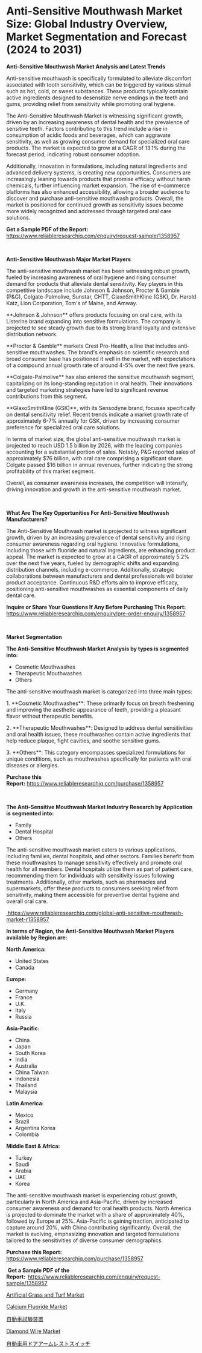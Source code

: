 <p><h1>Anti-Sensitive Mouthwash Market Size: Global Industry Overview, Market Segmentation and Forecast (2024 to 2031)</h1></p><p><strong>Anti-Sensitive Mouthwash Market Analysis and Latest Trends</strong></p>
<p><p>Anti-sensitive mouthwash is specifically formulated to alleviate discomfort associated with tooth sensitivity, which can be triggered by various stimuli such as hot, cold, or sweet substances. These products typically contain active ingredients designed to desensitize nerve endings in the teeth and gums, providing relief from sensitivity while promoting oral hygiene.</p><p>The Anti-Sensitive Mouthwash Market is witnessing significant growth, driven by an increasing awareness of dental health and the prevalence of sensitive teeth. Factors contributing to this trend include a rise in consumption of acidic foods and beverages, which can aggravate sensitivity, as well as growing consumer demand for specialized oral care products. The market is expected to grow at a CAGR of 13.1% during the forecast period, indicating robust consumer adoption.</p><p>Additionally, innovation in formulations, including natural ingredients and advanced delivery systems, is creating new opportunities. Consumers are increasingly leaning towards products that promise efficacy without harsh chemicals, further influencing market expansion. The rise of e-commerce platforms has also enhanced accessibility, allowing a broader audience to discover and purchase anti-sensitive mouthwash products. Overall, the market is positioned for continued growth as sensitivity issues become more widely recognized and addressed through targeted oral care solutions.</p></p>
<p><strong>Get a Sample PDF of the Report:&nbsp;</strong> <a href="https://www.reliableresearchiq.com/enquiry/request-sample/1358957">https://www.reliableresearchiq.com/enquiry/request-sample/1358957</a></p>
<p>&nbsp;</p>
<p><strong>Anti-Sensitive Mouthwash Major Market Players</strong></p>
<p><p>The anti-sensitive mouthwash market has been witnessing robust growth, fueled by increasing awareness of oral hygiene and rising consumer demand for products that alleviate dental sensitivity. Key players in this competitive landscape include Johnson & Johnson, Procter & Gamble (P&G), Colgate-Palmolive, Sunstar, CHTT, GlaxoSmithKline (GSK), Dr. Harold Katz, Lion Corporation, Tom's of Maine, and Amway.</p><p>**Johnson & Johnson** offers products focusing on oral care, with its Listerine brand expanding into sensitive formulations. The company is projected to see steady growth due to its strong brand loyalty and extensive distribution network.</p><p>**Procter & Gamble** markets Crest Pro-Health, a line that includes anti-sensitive mouthwashes. The brand's emphasis on scientific research and broad consumer base has positioned it well in the market, with expectations of a compound annual growth rate of around 4-5% over the next five years.</p><p>**Colgate-Palmolive** has also entered the sensitive mouthwash segment, capitalizing on its long-standing reputation in oral health. Their innovations and targeted marketing strategies have led to significant revenue contributions from this segment.</p><p>**GlaxoSmithKline (GSK)**, with its Sensodyne brand, focuses specifically on dental sensitivity relief. Recent trends indicate a market growth rate of approximately 6-7% annually for GSK, driven by increasing consumer preference for specialized oral care solutions.</p><p>In terms of market size, the global anti-sensitive mouthwash market is projected to reach USD 1.5 billion by 2026, with the leading companies accounting for a substantial portion of sales. Notably, P&G reported sales of approximately $76 billion, with oral care comprising a significant share. Colgate passed $16 billion in annual revenues, further indicating the strong profitability of this market segment.</p><p>Overall, as consumer awareness increases, the competition will intensify, driving innovation and growth in the anti-sensitive mouthwash market.</p></p>
<p>&nbsp;</p>
<p><strong>What Are The Key Opportunities For Anti-Sensitive Mouthwash Manufacturers?</strong></p>
<p><p>The Anti-Sensitive Mouthwash market is projected to witness significant growth, driven by an increasing prevalence of dental sensitivity and rising consumer awareness regarding oral hygiene. Innovative formulations, including those with fluoride and natural ingredients, are enhancing product appeal. The market is expected to grow at a CAGR of approximately 5.2% over the next five years, fueled by demographic shifts and expanding distribution channels, including e-commerce. Additionally, strategic collaborations between manufacturers and dental professionals will bolster product acceptance. Continuous R&D efforts aim to improve efficacy, positioning anti-sensitive mouthwashes as essential components of daily dental care.</p></p>
<p><strong>Inquire or Share Your Questions If Any Before Purchasing This Report:</strong> <a href="https://www.reliableresearchiq.com/enquiry/pre-order-enquiry/1358957">https://www.reliableresearchiq.com/enquiry/pre-order-enquiry/1358957</a></p>
<p>&nbsp;</p>
<p><strong>Market Segmentation</strong></p>
<p><strong>The Anti-Sensitive Mouthwash Market Analysis by types is segmented into:</strong></p>
<p><ul><li>Cosmetic Mouthwashes</li><li>Therapeutic Mouthwashes</li><li>Others</li></ul></p>
<p><p>The anti-sensitive mouthwash market is categorized into three main types: </p><p>1. **Cosmetic Mouthwashes**: These primarily focus on breath freshening and improving the aesthetic appearance of teeth, providing a pleasant flavor without therapeutic benefits.</p><p>2. **Therapeutic Mouthwashes**: Designed to address dental sensitivities and oral health issues, these mouthwashes contain active ingredients that help reduce plaque, fight cavities, and soothe sensitive gums.</p><p>3. **Others**: This category encompasses specialized formulations for unique conditions, such as mouthwashes specifically for patients with oral diseases or allergies.</p></p>
<p><strong>Purchase this Report:&nbsp;</strong><a href="https://www.reliableresearchiq.com/purchase/1358957">https://www.reliableresearchiq.com/purchase/1358957</a></p>
<p>&nbsp;</p>
<p><strong>The Anti-Sensitive Mouthwash Market Industry Research by Application is segmented into:</strong></p>
<p><ul><li>Family</li><li>Dental Hospital</li><li>Others</li></ul></p>
<p><p>The anti-sensitive mouthwash market caters to various applications, including families, dental hospitals, and other sectors. Families benefit from these mouthwashes to manage sensitivity effectively and promote oral health for all members. Dental hospitals utilize them as part of patient care, recommending them for individuals with sensitivity issues following treatments. Additionally, other markets, such as pharmacies and supermarkets, offer these products to consumers seeking relief from sensitivity, making them accessible for preventive dental hygiene and overall oral care.</p></p>
<p><a href="https://www.reliableresearchiq.com/global-anti-sensitive-mouthwash-market-r1358957">&nbsp;https://www.reliableresearchiq.com/global-anti-sensitive-mouthwash-market-r1358957</a></p>
<p><strong>In terms of Region, the Anti-Sensitive Mouthwash Market Players available by Region are:</strong></p>
<p>
    <p> <strong> North America: </strong>
        <ul>
            <li>United States</li>
            <li>Canada</li>
        </ul>
        </p> 
    <p> <strong> Europe: </strong>
        <ul>
            <li>Germany</li>
            <li>France</li>
            <li>U.K.</li>
            <li>Italy</li>
            <li>Russia</li>
        </ul>
        </p> 
    <p> <strong> Asia-Pacific: </strong>
        <ul>
            <li>China</li>
            <li>Japan</li>
            <li>South Korea</li>
            <li>India</li>
            <li>Australia</li>
            <li>China Taiwan</li>
            <li>Indonesia</li>
            <li>Thailand</li>
            <li>Malaysia</li>
        </ul>
        </p> 
    <p> <strong> Latin America: </strong>
        <ul>
            <li>Mexico</li>
            <li>Brazil</li>
            <li>Argentina Korea</li>
            <li>Colombia</li>
        </ul>
        </p> 
    <p> <strong> Middle East & Africa: </strong>
        <ul>
            <li>Turkey</li>
            <li>Saudi</li>
            <li>Arabia</li>
            <li>UAE</li>
            <li>Korea</li>
        </ul>
    </p>
    </p>
<p><p>The anti-sensitive mouthwash market is experiencing robust growth, particularly in North America and Asia-Pacific, driven by increased consumer awareness and demand for oral health products. North America is projected to dominate the market with a share of approximately 40%, followed by Europe at 25%. Asia-Pacific is gaining traction, anticipated to capture around 20%, with China contributing significantly. Overall, the market is evolving, emphasizing innovation and targeted formulations tailored to the sensitivities of diverse consumer demographics.</p></p>
<p><strong>Purchase this Report: </strong><a href="https://www.reliableresearchiq.com/purchase/1358957">https://www.reliableresearchiq.com/purchase/1358957</a></p>
<p>&nbsp;<strong>Get a Sample PDF of the Report:&nbsp;&nbsp;</strong><a href="https://www.reliableresearchiq.com/enquiry/request-sample/1358957">https://www.reliableresearchiq.com/enquiry/request-sample/1358957</a></p>
<p><strong></strong></p>
<p><p><a href="https://www.linkedin.com/pulse/market-forecasting-change-global-artificial-grass-turf-dynamics-u4doe?trackingId=UTNdtlAlTnGxfYig7XFBtQ%3D%3D">Artificial Grass and Turf Market</a></p><p><a href="https://issuu.com/reportprime-2/docs/calcium-fluoride-market-size-2030.p_cf78f4f4e1bd6b">Calcium Fluoride Market</a></p><p><a href="https://medium.com/@samleite85/automotive-testing-equipments-market-%E3%81%AF-%E3%82%B3%E3%82%B9%E3%83%88%E7%AE%A1%E7%90%86%E3%81%A8%E5%8A%B9%E7%8E%87%E5%90%91%E4%B8%8A%E3%82%92%E5%84%AA%E5%85%88%E3%81%97%E3%81%BE%E3%81%99-%E3%81%95%E3%82%89%E3%81%AB-%E5%A0%B1%E5%91%8A%E6%9B%B8%E3%81%AF%E5%B8%82%E5%A0%B4%E3%81%AE%E9%9C%80%E8%A6%81%E9%9D%A2%E3%81%A8%E4%BE%9B%E7%B5%A6%E9%9D%A2%E3%81%AE%E4%B8%A1%E6%96%B9%E3%82%92%E3%82%AB%E3%83%90%E3%83%BC%E3%81%97%E3%81%A6%E3%81%84%E3%81%BE%E3%81%99-a57de307e155">自動車試験装置</a></p><p><a href="https://issuu.com/reportprime-2/docs/diamond-wire-market-size-2030.pptx_0a24bf76aa9392">Diamond Wire Market</a></p><p><a href="https://medium.com/@samleite85/%E8%87%AA%E5%8B%95%E8%BB%8A%E3%83%89%E3%82%A2%E3%82%A2%E3%83%BC%E3%83%A0%E3%83%AC%E3%82%B9%E3%83%88%E3%82%B9%E3%82%A4%E3%83%83%E3%83%81%E5%B8%82%E5%A0%B4%E3%81%AE%E6%96%B0%E8%88%88%E3%83%88%E3%83%AC%E3%83%B3%E3%83%89-2024%E5%B9%B4%E3%81%8B%E3%82%892031%E5%B9%B4%E3%81%BE%E3%81%A7%E3%81%AE%E3%82%B0%E3%83%AD%E3%83%BC%E3%83%90%E3%83%AB%E3%81%AA%E5%B1%95%E6%9C%9B%E3%81%A8%E6%9C%AA%E6%9D%A5%E3%81%AE%E8%A6%8B%E9%80%9A%E3%81%97-fc040df6a68e">自動車用ドアアームレストスイッチ</a></p></p>